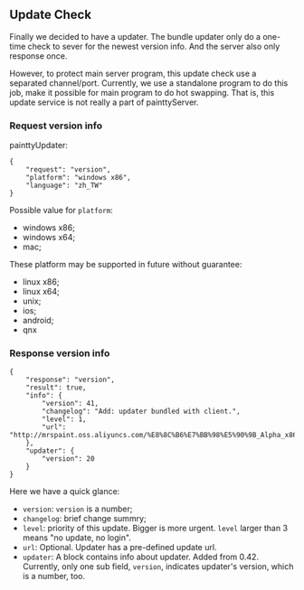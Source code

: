 ## Update Check

Finally we decided to have a updater. The bundle updater only do a one-time check to sever for the newest version info. And the server also only response once.

However, to protect main server program, this update check use a separated channel/port. Currently, we use a standalone program to do this job, make it possible for main program to do hot swapping. That is, this update service is not really a part of painttyServer.

### Request version info

painttyUpdater:

	{
		"request": "version",
		"platform": "windows x86",
		"language": "zh_TW"
	}

Possible value for `platform`:

* windows x86;
* windows x64;
* mac;

These platform may be supported in future without guarantee:

* linux x86;
* linux x64;
* unix;
* ios;
* android;
* qnx

### Response version info

	{
		"response": "version",
		"result": true,
		"info": {
			"version": 41,
			"changelog": "Add: updater bundled with client.",
			"level": 1,
			"url": "http://mrspaint.oss.aliyuncs.com/%E8%8C%B6%E7%BB%98%E5%90%9B_Alpha_x86.zip"
		},
		"updater": {
			"version": 20
		}
	}

Here we have a quick glance:

* `version`: `version` is a number;
* `changelog`: brief change summry;
* `level`: priority of this update. Bigger is more urgent. `level` larger than 3 means "no update, no login".
* `url`: Optional. Updater has a pre-defined update url.
* `updater`: A block contains info about updater. Added from 0.42. Currently, only one sub field, `version`, indicates updater's version, which is a number, too.
